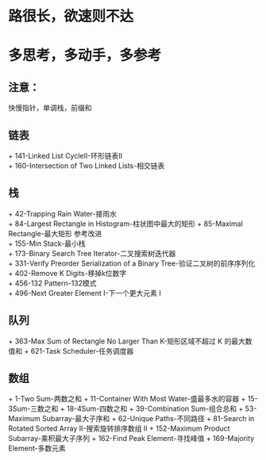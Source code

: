 # 路很长，欲速则不达
# 多思考，多动手，多参考
## 注意：
快慢指针，单调栈，前缀和

## 链表
\+ 141-Linked List CycleII-环形链表II  
\+ 160-Intersection of Two Linked Lists-相交链表  

## 栈
\+ 42-Trapping Rain Water-接雨水  
\+ 84-Largest Rectangle in Histogram-柱状图中最大的矩形
\+ 85-Maximal Rectangle-最大矩形 参考改进  
\+ 155-Min Stack-最小栈  
\+ 173-Binary Search Tree Iterator-二叉搜索树迭代器  
\+ 331-Verify Preorder Serialization of a Binary Tree-验证二叉树的前序序列化  
\+ 402-Remove K Digits-移掉k位数字  
\+ 456-132 Pattern-132模式  
\+ 496-Next Greater Element I-下一个更大元素 I

## 队列
\+ 363-Max Sum of Rectangle No Larger Than K-矩形区域不超过 K 的最大数值和
\+ 621-Task Scheduler-任务调度器

## 数组
\+ 1-Two Sum-两数之和
\+ 11-Container With Most Water-盛最多水的容器
\+ 15-3Sum-三数之和
\+ 18-4Sum-四数之和
\+ 39-Combination Sum-组合总和
\+ 53-Maximum Subarray-最大子序和
\+ 62-Unique Paths-不同路径
\+ 81-Search in Rotated Sorted Array II-搜索旋转排序数组 II
\+ 152-Maximum Product Subarray-乘积最大子序列
\+ 162-Find Peak Element-寻找峰值
\+ 169-Majority Element-多数元素
